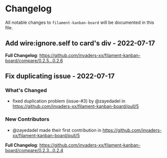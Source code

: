 # Changelog

All notable changes to `filament-kanban-board` will be documented in this file.

## Add wire:ignore.self to card's div - 2022-07-17

**Full Changelog**: https://github.com/invaders-xx/filament-kanban-board/compare/0.2.5...0.2.6

## Fix duplicating issue - 2022-07-17

### What's Changed

- fixed duplication problem (issue-#3) by @zayedadel in https://github.com/invaders-xx/filament-kanban-board/pull/5

### New Contributors

- @zayedadel made their first contribution in https://github.com/invaders-xx/filament-kanban-board/pull/5

**Full Changelog**: https://github.com/invaders-xx/filament-kanban-board/compare/0.2.3...0.2.4
